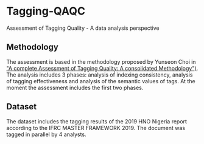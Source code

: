 # Tagging-QAQC
Assessment of Tagging Quality - A data analysis perspective

## Methodology
The assessment is based in the methodology proposed by Yunseon Choi in ["A complete Assessment of Tagging Quality: A consolidated Methodology")](https://onlinelibrary.wiley.com/doi/abs/10.1002/asi.23198). The analysis includes 3 phases: analysis of indexing consistency, analysis of tagging effectiveness and analysis of the semantic values of tags. At the moment the assessment includes the first two phases.

## Dataset
The dataset includes the tagging results of the 2019 HNO Nigeria report according to the IFRC MASTER FRAMEWORK 2019. The document was tagged in parallel by 4 analysts.

